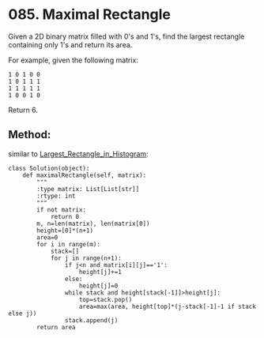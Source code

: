 # 085. Maximal Rectangle


Given a 2D binary matrix filled with 0's and 1's, find the largest rectangle containing only 1's and return its area.

For example, given the following matrix:

    1 0 1 0 0
    1 0 1 1 1
    1 1 1 1 1
    1 0 0 1 0

Return 6.

## Method:

similar to [Largest_Rectangle_in_Histogram](/divide_and_conquer/Largest_Rectangle_in_Histogram.md):

    class Solution(object):
        def maximalRectangle(self, matrix):
            """
            :type matrix: List[List[str]]
            :rtype: int
            """
            if not matrix:
                return 0
            m, n=len(matrix), len(matrix[0])
            height=[0]*(n+1)
            area=0
            for i in range(m):
                stack=[]
                for j in range(n+1):
                    if j<n and matrix[i][j]=='1':
                        height[j]+=1
                    else:
                        height[j]=0
                    while stack and height[stack[-1]]>height[j]:
                        top=stack.pop()
                        area=max(area, height[top]*(j-stack[-1]-1 if stack else j))
                    stack.append(j)
            return area
                